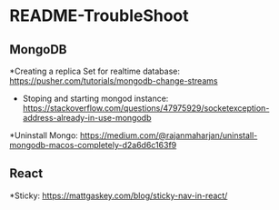 # README-TroubleShoot


## MongoDB
  *Creating a replica Set for realtime database:
     https://pusher.com/tutorials/mongodb-change-streams
     
  * Stoping and starting mongod instance:
    https://stackoverflow.com/questions/47975929/socketexception-address-already-in-use-mongodb
  
  *Uninstall Mongo: https://medium.com/@rajanmaharjan/uninstall-mongodb-macos-completely-d2a6d6c163f9

## React
  *Sticky: https://mattgaskey.com/blog/sticky-nav-in-react/
